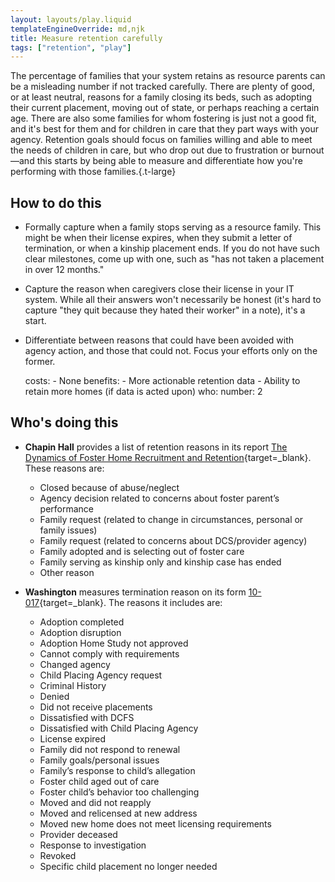 ```yaml
---
layout: layouts/play.liquid
templateEngineOverride: md,njk
title: Measure retention carefully
tags: ["retention", "play"]
---
```


The percentage of families that your system retains as resource parents can be a misleading number if not tracked carefully. There are plenty of good, or at least neutral, reasons for a family closing its beds, such as adopting their current placement, moving out of state, or perhaps reaching a certain age. There are also some families for whom fostering is just not a good fit, and it's best for them and for children in care that they part ways with your agency. Retention goals should focus on families willing and able to meet the needs of children in care, but who drop out due to frustration or burnout—and this starts by being able to measure and differentiate how you're performing with those families.{.t-large}

## How to do this

* Formally capture when a family stops serving as a resource family. This might be when their license expires, when they submit a letter of termination, or when a kinship placement ends. If you do not have such clear milestones, come up with one, such as "has not taken a placement in over 12 months."

* Capture the reason when caregivers close their license in your IT system. While all their answers won't necessarily be honest (it's hard to capture "they quit because they hated their worker" in a note), it's a start.

* Differentiate between reasons that could have been avoided with agency action, and those that could not. Focus your efforts only on the former.

    costs:
      - None
    benefits:
      - More actionable retention data
      - Ability to retain more homes (if data is acted upon)
    who:
      number: 2

## Who's doing this

* **Chapin Hall** provides a list of retention reasons in its report [The Dynamics of Foster Home Recruitment and Retention](https://fcda.chapinhall.org/wp-content/uploads/2018/10/Foster-Home-Report-Final_FCDA_October2018.pdf){target=_blank}. These reasons are:
  * Closed because of abuse/neglect
  * Agency decision related to concerns about foster parent’s performance
  * Family request (related to change in circumstances, personal or family issues)
  * Family request (related to concerns about DCS/provider agency)
  * Family adopted and is selecting out of foster care
  * Family serving as kinship only and kinship case has ended
  * Other reason

* **Washington** measures termination reason on its form [10-017](https://www.dcyf.wa.gov/sites/default/files/forms/10-017.pdf){target=_blank}. The reasons it includes are:
  * Adoption completed
  * Adoption disruption
  * Adoption Home Study not approved
  * Cannot comply with requirements
  * Changed agency
  * Child Placing Agency request
  * Criminal History
  * Denied
  * Did not receive placements
  * Dissatisfied with DCFS
  * Dissatisfied with Child Placing Agency
  * License expired
  * Family did not respond to renewal
  * Family goals/personal issues
  * Family’s response to child’s allegation
  * Foster child aged out of care
  * Foster child’s behavior too challenging
  * Moved and did not reapply
  * Moved and relicensed at new address
  * Moved new home does not meet licensing requirements
  * Provider deceased
  * Response to investigation
  * Revoked
  * Specific child placement no longer needed